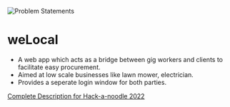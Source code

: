 ![Problem Statements](https://user-images.githubusercontent.com/28811712/200151768-5bd8cc1f-eeee-4f63-8dad-eebd4a109a94.png)
# weLocal

- A web app which acts as a bridge between gig workers and clients to facilitate easy procurement.
- Aimed at low scale businesses like lawn mower, electrician.
- Provides a seperate login window for both parties.

[Complete Description for Hack-a-noodle 2022](https://www.canva.com/design/DAFRD9IApfQ/oJExxflcdBRjmFMymwn-TA/edit?utm_content=DAFRD9IApfQ&utm_campaign=designshare&utm_medium=link2&utm_source=sharebutton)
